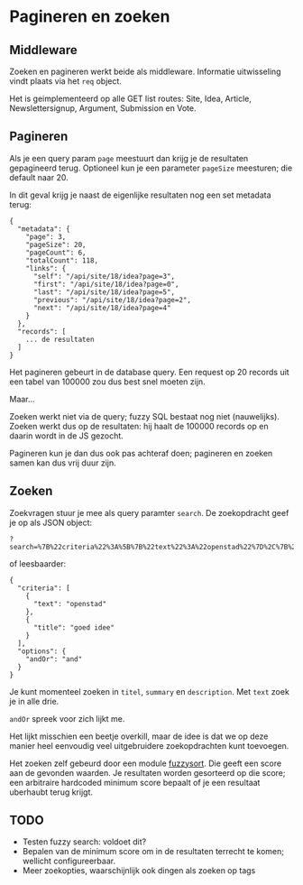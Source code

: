 # Pagineren en zoeken

## Middleware

Zoeken en pagineren werkt beide als middleware. Informatie uitwisseling vindt plaats via het `req` object.

Het is geimplementeerd op alle GET list routes: Site, Idea, Article, Newslettersignup, Argument, Submission en Vote.

## Pagineren

Als je een query param `page` meestuurt dan krijg je de resultaten gepagineerd terug. Optioneel kun je een parameter `pageSize` meesturen; die default naar 20.

In dit geval krijg je naast de eigenlijke resultaten nog een set metadata terug:

```
{
  "metadata": {
    "page": 3,
    "pageSize": 20,
    "pageCount": 6,
    "totalCount": 118,
    "links": {
      "self": "/api/site/18/idea?page=3",
      "first": "/api/site/18/idea?page=0",
      "last": "/api/site/18/idea?page=5",
      "previous": "/api/site/18/idea?page=2",
      "next": "/api/site/18/idea?page=4"
    }
  },
  "records": [
    ... de resultaten
  ]
}
```

Het pagineren gebeurt in de database query. Een request op 20 records uit een tabel van 100000 zou dus best snel moeten zijn.

Maar...

Zoeken werkt niet via de query; fuzzy SQL bestaat nog niet (nauwelijks). Zoeken werkt dus op de resultaten: hij haalt de 100000 records op en daarin wordt in de JS gezocht.

Pagineren kun je dan dus ook pas achteraf doen; pagineren en zoeken samen kan dus vrij duur zijn.

## Zoeken

Zoekvragen stuur je mee als query paramter `search`. De zoekopdracht geef je op als JSON object:

```
?search=%7B%22criteria%22%3A%5B%7B%22text%22%3A%22openstad%22%7D%2C%7B%22title%22%3A%22goed%20idee%22%7D%5D%2C%22options%22%3A%7B%22andOr%22%3A%22and%22%7D%7D
```

of leesbaarder:

```
{
  "criteria": [
    {
      "text": "openstad"
    },
    {
      "title": "goed idee"
    }
  ],
  "options": {
    "andOr": "and"
  }
}
```

Je kunt momenteel zoeken in `titel`, `summary` en `description`. Met `text` zoek je in alle drie.

`andOr` spreek voor zich lijkt me.

Het lijkt misschien een beetje overkill, maar de idee is dat we op deze manier heel eenvoudig veel uitgebruidere zoekopdrachten kunt toevoegen.

Het zoeken zelf gebeurd door een module [fuzzysort](https://github.com/farzher/fuzzysort). Die geeft een score aan de gevonden waarden.
Je resultaten worden gesorteerd op die score; een arbitraire hardcoded minimum score bepaalt of je een resultaat uberhaubt terug krijgt.

## TODO
- Testen fuzzy search: voldoet dit?
- Bepalen van de minimum score om in de resultaten terrecht te komen; wellicht configureerbaar.
- Meer zoekopties, waarschijnlijk ook dingen als zoeken op tags
